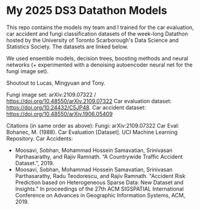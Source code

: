 # My 2025 DS3 Datathon Models

This repo contains the models my team and I trained for the car evaluation,
car accident and fungi classification datasets of the week-long Datathon 
hosted by the University of Toronto Scarborough's Data Science and
Statistics Society. The datasets are linked below.

We used ensemble models, decision trees, boosting methods and neural networks
(+ experimented with a denoising autoencoder neural net for the fungi image
set).

Shoutout to Lucas, Mingyuan and Tony.

Fungi image set: arXiv:2109.07322 / https://doi.org/10.48550/arXiv.2109.07322
Car evaluation dataset: https://doi.org/10.24432/C5JP48.
Car accident dataset: https://doi.org/10.48550/arXiv.1906.05409

Citations (in same order as above):
Fungi: arXiv:2109.07322
Car Eval: Bohanec, M. (1988). Car Evaluation [Dataset]. UCI Machine Learning Repository.
Car Accidents:
- Moosavi, Sobhan, Mohammad Hossein Samavatian, Srinivasan Parthasarathy, and Rajiv Ramnath. “A Countrywide Traffic Accident Dataset.”, 2019.
- Moosavi, Sobhan, Mohammad Hossein Samavatian, Srinivasan Parthasarathy, Radu Teodorescu, and Rajiv Ramnath. "Accident Risk Prediction based on Heterogeneous Sparse Data: New Dataset and Insights." In proceedings of the 27th ACM SIGSPATIAL International Conference on Advances in Geographic Information Systems, ACM, 2019.
